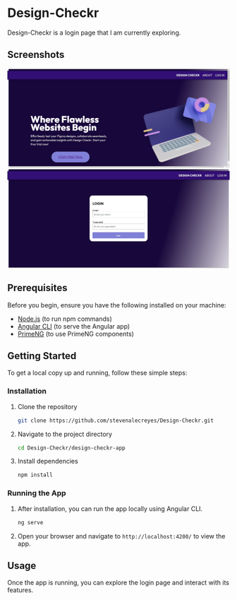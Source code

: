 # Design-Checkr

Design-Checkr is a login page that I am currently exploring.

## Screenshots

![Screenshot 1](Screenshots/LandingPage.jpg)
![Screenshot 2](Screenshots/LoginPage.jpg)

## Prerequisites

Before you begin, ensure you have the following installed on your machine:
- [Node.js](https://nodejs.org/) (to run npm commands)
- [Angular CLI](https://cli.angular.io/) (to serve the Angular app)
- [PrimeNG](https://primefaces.org/primeng/) (to use PrimeNG components)

## Getting Started

To get a local copy up and running, follow these simple steps:

### Installation

1. Clone the repository
    ```bash
    git clone https://github.com/stevenalecreyes/Design-Checkr.git
    ```

2. Navigate to the project directory
    ```bash
    cd Design-Checkr/design-checkr-app
    ```

3. Install dependencies
    ```bash
    npm install
    ```

### Running the App

1. After installation, you can run the app locally using Angular CLI.
    ```bash
    ng serve
    ```

2. Open your browser and navigate to `http://localhost:4200/` to view the app.

## Usage

Once the app is running, you can explore the login page and interact with its features.